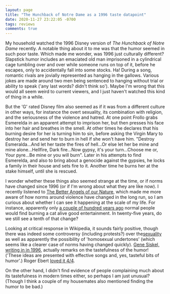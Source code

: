 ```yaml
---
layout: page
title: "The Hunchback of Notre Dame as a 1996 taste datapoint"
date: 2020-11-27 23:22:05 -0700
tags: reviews
comments: true
---
```


My household watched the 1996 Disney version of *The Hunchback of Notre Dame* recently. A notable thing about it to me was that the humor seemed in such poor taste. Which made me wonder, was 1996 just culturally different? Slapstick humor includes an emaciated old man imprisoned in a cylindrical cage tumbling over and over while someone runs on top of it, before he escapes, only to accidentally fall into some stocks. Ha! During a song, romantic rivals are jovially represented as hanging in the gallows. Various jokes are made around two men being sentenced to hanging without trial or ability to speak ('any last words? didn't think so'). Maybe I'm wrong that this would all seem weird to current viewers, and I just haven't watched this kind of thing in a while.

But the 'G' rated Disney film also seemed as if it was from a different culture in other ways, for instance the overt sexuality, its combination with religion, and the seriousness of the violence and hatred. At one point Frollo grabs Esmerelda in an apparent attempt to imprison her, but then presses his face into her hair and breathes in the smell. At other times he declares that his burning desire for her is turning him to sin, before asking the Virgin Mary to destroy her and send her to burn in hell if she won't have him. "Destroy Esmeralda...And let her taste the fires of hell...Or else let her be mine and mine alone...Hellfire, Dark fire...Now gypsy, it's your turn...Choose me or, Your pyre...Be mine or you will burn". Later in his attempts to find Esmerelda, and also to bring about a genocide against the gypsies, he locks a family in their house and sets fire to it. Another time he burns her at the stake himself, until she is rescued.

I wonder whether these things also seemed strange at the time, or if norms have changed since 1996 (or if I'm wrong about what they are like now). I recently listened to [The Better Angels of our Nature](https://en.wikipedia.org/wiki/The_Better_Angels_of_Our_Nature), which made me more aware of how norms around violence have changed in the long run, so I am curious about whether I can see it happening at the scale of my life. For instance, apparently only [a couple of hundred years ago](https://en.wikipedia.org/wiki/Cat-burning) normal people would find burning a cat alive good entertainment. In twenty-five years, do we still see a tenth of that change?

Looking at critical response in Wikipedia, it sounds fairly positive, though there was indeed some controversy (including protests?) over the[sexuality](https://www.thefreelibrary.com/'Hunchback+of+Naughty+Dame'+row.-a061166779) as well as apparently the possibility of 'homosexual undertones' (which seems like a clearer case of norms having changed quickly). [Gene Siskel, writing in in 1996](https://web.archive.org/web/20141205050748/http://articles.chicagotribune.com/1996-06-21/entertainment/9606210128_1_eraser-special-effects-star), actually remarks on the tastefulness of the humor! ('These ideas are presented with effective songs and, yes, tasteful bits of humor'.) Roger Ebert [loved it 4/4](https://www.rogerebert.com/reviews/the-hunchback-of-notre-dame-1996).

On the other hand, I didn't find evidence of people complaining much about its tastefulness in modern times either, so perhaps I am just unusual? (Though I think a couple of my housemates also mentioned finding the humor to be bad.)
